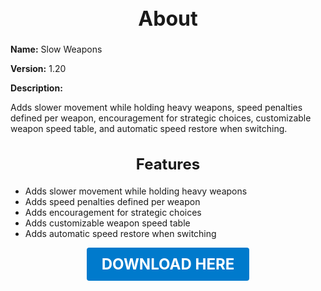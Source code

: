 <h1 style="text-align:center; font-size:2rem; font-weight:bold;">About</h1>

**Name:**
Slow Weapons

**Version:**
1.20

**Description:**

Adds slower movement while holding heavy weapons, speed penalties defined per weapon, encouragement for strategic choices, customizable weapon speed table, and automatic speed restore when switching.

<h2 style="text-align:center; font-size:1.5rem; font-weight:bold;">Features</h2>

- Adds slower movement while holding heavy weapons
- Adds speed penalties defined per weapon
- Adds encouragement for strategic choices
- Adds customizable weapon speed table
- Adds automatic speed restore when switching





<p align="center"><a href="https://github.com/LiliaFramework/Modules/raw/refs/heads/gh-pages/slowweapons.zip" style="display:inline-block;padding:12px 24px;font-size:1.5rem;font-weight:bold;text-decoration:none;color:#fff;background-color:var(--md-primary-fg-color,#007acc);border-radius:4px;">DOWNLOAD HERE</a></p>